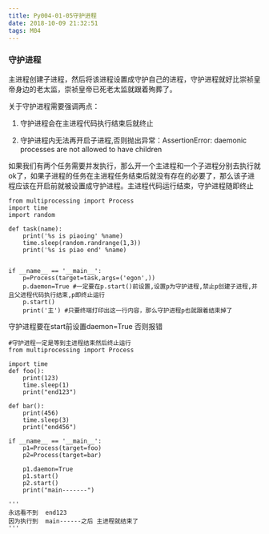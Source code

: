 ```yaml
---
title: Py004-01-05守护进程
date: 2018-10-09 21:32:51
tags: M04
---
```


### 守护进程

主进程创建子进程，然后将该进程设置成守护自己的进程，守护进程就好比崇祯皇帝身边的老太监，崇祯皇帝已死老太监就跟着殉葬了。

关于守护进程需要强调两点：

1. 守护进程会在主进程代码执行结束后就终止

2. 守护进程内无法再开启子进程,否则抛出异常：AssertionError: daemonic processes are not allowed to have children

如果我们有两个任务需要并发执行，那么开一个主进程和一个子进程分别去执行就ok了，如果子进程的任务在主进程任务结束后就没有存在的必要了，那么该子进程应该在开启前就被设置成守护进程。主进程代码运行结束，守护进程随即终止

```
from multiprocessing import Process
import time
import random

def task(name):
    print('%s is piaoing' %name)
    time.sleep(random.randrange(1,3))
    print('%s is piao end' %name)


if __name__ == '__main__':
    p=Process(target=task,args=('egon',))
    p.daemon=True #一定要在p.start()前设置,设置p为守护进程,禁止p创建子进程,并且父进程代码执行结束,p即终止运行
    p.start()
    print('主') #只要终端打印出这一行内容，那么守护进程p也就跟着结束掉了
```

守护进程要在start前设置daemon=True 否则报错

```
#守护进程一定是等到主进程结束然后终止运行
from multiprocessing import Process

import time
def foo():
    print(123)
    time.sleep(1)
    print("end123")

def bar():
    print(456)
    time.sleep(3)
    print("end456")

if __name__ == '__main__':
    p1=Process(target=foo)
    p2=Process(target=bar)

    p1.daemon=True
    p1.start()
    p2.start()
    print("main-------")

'''
永远看不到  end123
因为执行到  main------之后 主进程就结束了
'''
```

